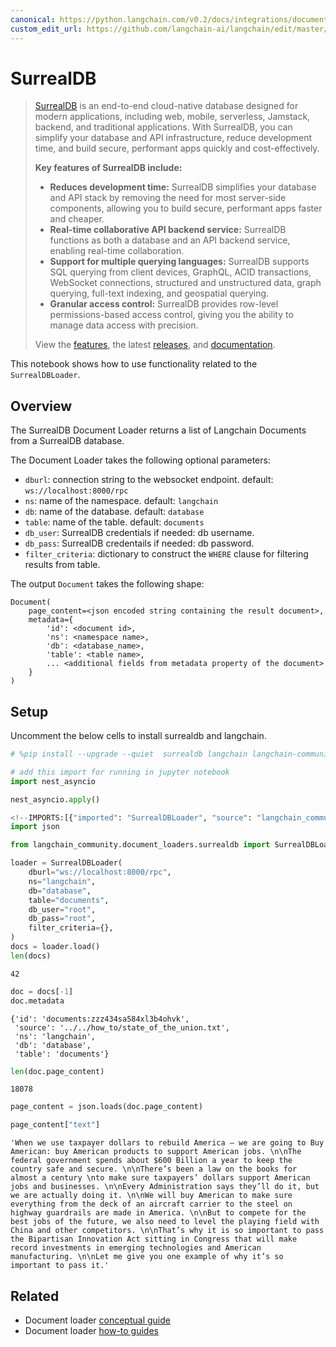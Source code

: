 ```yaml
---
canonical: https://python.langchain.com/v0.2/docs/integrations/document_loaders/surrealdb/
custom_edit_url: https://github.com/langchain-ai/langchain/edit/master/docs/docs/integrations/document_loaders/surrealdb.ipynb
---
```


# SurrealDB

>[SurrealDB](https://surrealdb.com/) is an end-to-end cloud-native database designed for modern applications, including web, mobile, serverless, Jamstack, backend, and traditional applications. With SurrealDB, you can simplify your database and API infrastructure, reduce development time, and build secure, performant apps quickly and cost-effectively.
>
>**Key features of SurrealDB include:**
>
>* **Reduces development time:** SurrealDB simplifies your database and API stack by removing the need for most server-side components, allowing you to build secure, performant apps faster and cheaper.
>* **Real-time collaborative API backend service:** SurrealDB functions as both a database and an API backend service, enabling real-time collaboration.
>* **Support for multiple querying languages:** SurrealDB supports SQL querying from client devices, GraphQL, ACID transactions, WebSocket connections, structured and unstructured data, graph querying, full-text indexing, and geospatial querying.
>* **Granular access control:** SurrealDB provides row-level permissions-based access control, giving you the ability to manage data access with precision.
>
>View the [features](https://surrealdb.com/features), the latest [releases](https://surrealdb.com/releases), and [documentation](https://surrealdb.com/docs).

This notebook shows how to use functionality related to the `SurrealDBLoader`.

## Overview

The SurrealDB Document Loader returns a list of Langchain Documents from a SurrealDB database.

The Document Loader takes the following optional parameters:

* `dburl`: connection string to the websocket endpoint. default: `ws://localhost:8000/rpc`
* `ns`: name of the namespace. default: `langchain`
* `db`: name of the database. default: `database`
* `table`: name of the table. default: `documents`
* `db_user`: SurrealDB credentials if needed: db username.
* `db_pass`: SurrealDB credentails if needed: db password.
* `filter_criteria`: dictionary to construct the `WHERE` clause for filtering results from table.

The output `Document` takes the following shape:
```
Document(
    page_content=<json encoded string containing the result document>,
    metadata={
        'id': <document id>,
        'ns': <namespace name>,
        'db': <database_name>,
        'table': <table name>,
        ... <additional fields from metadata property of the document>
    }
)
```

## Setup

Uncomment the below cells to install surrealdb and langchain.


```python
# %pip install --upgrade --quiet  surrealdb langchain langchain-community
```


```python
# add this import for running in jupyter notebook
import nest_asyncio

nest_asyncio.apply()
```


```python
<!--IMPORTS:[{"imported": "SurrealDBLoader", "source": "langchain_community.document_loaders.surrealdb", "docs": "https://api.python.langchain.com/en/latest/document_loaders/langchain_community.document_loaders.surrealdb.SurrealDBLoader.html", "title": "SurrealDB"}]-->
import json

from langchain_community.document_loaders.surrealdb import SurrealDBLoader
```


```python
loader = SurrealDBLoader(
    dburl="ws://localhost:8000/rpc",
    ns="langchain",
    db="database",
    table="documents",
    db_user="root",
    db_pass="root",
    filter_criteria={},
)
docs = loader.load()
len(docs)
```



```output
42
```



```python
doc = docs[-1]
doc.metadata
```



```output
{'id': 'documents:zzz434sa584xl3b4ohvk',
 'source': '../../how_to/state_of_the_union.txt',
 'ns': 'langchain',
 'db': 'database',
 'table': 'documents'}
```



```python
len(doc.page_content)
```



```output
18078
```



```python
page_content = json.loads(doc.page_content)
```


```python
page_content["text"]
```



```output
'When we use taxpayer dollars to rebuild America – we are going to Buy American: buy American products to support American jobs. \n\nThe federal government spends about $600 Billion a year to keep the country safe and secure. \n\nThere’s been a law on the books for almost a century \nto make sure taxpayers’ dollars support American jobs and businesses. \n\nEvery Administration says they’ll do it, but we are actually doing it. \n\nWe will buy American to make sure everything from the deck of an aircraft carrier to the steel on highway guardrails are made in America. \n\nBut to compete for the best jobs of the future, we also need to level the playing field with China and other competitors. \n\nThat’s why it is so important to pass the Bipartisan Innovation Act sitting in Congress that will make record investments in emerging technologies and American manufacturing. \n\nLet me give you one example of why it’s so important to pass it.'
```



## Related

- Document loader [conceptual guide](/docs/concepts/#document-loaders)
- Document loader [how-to guides](/docs/how_to/#document-loaders)